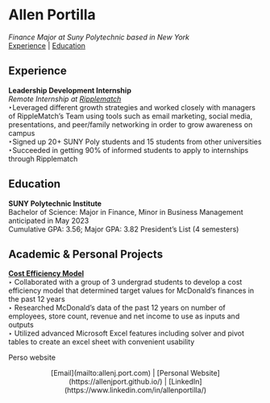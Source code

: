 # Allen Portilla                  
_Finance Major at Suny Polytechnic based in New York_<br>
[Experience](#experience) | [Education](#education)
## Experience<br>
**Leadership Development Internship**<br>
_Remote Internship at [Ripplematch](https://ripplematch.com/)_<br>
‣Leveraged different growth strategies and worked closely with managers of 
  RippleMatch’s Team using tools such as email marketing, social media, 
  presentations, and peer/family networking in order to grow awareness on         campus<br>
  ‣Signed up 20+ SUNY Poly students and 15 students from other universities
  <br> 
  ‣Succeeded in getting 90% of informed students to apply to internships          through Ripplematch<br>
## Education<br>
 **SUNY Polytechnic Institute**<br>
 Bachelor of Science: Major in Finance, Minor in Business Management 
anticipated in May 2023<br>
Cumulative GPA: 3.56; Major GPA: 3.82
President’s List (4 semesters)<br>
## Academic & Personal Projects
[**Cost Efficiency Model**](https://user-images.githubusercontent.com/121313183/209412449-9d568929-de71-42a1-b572-12c256c1dd64.jpg/)<br>
‣ Collaborated with a group of 3 undergrad students to develop a cost efficiency model that determined target values for McDonald’s finances in the past 12 years<br>
‣ Researched McDonald’s data of the past 12 years on number of employees, store count, revenue and net income to use as inputs and outputs <br>
‣ Utilized advanced Microsoft Excel features including solver and pivot tables to create an excel sheet with convenient usability <br>

Perso website
<p align="center">[Email](mailto:allenj.port.com) | [Personal Website](https://allenjport.github.io/) | [LinkedIn](https://www.linkedin.com/in/allenportilla/)</p>

